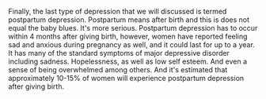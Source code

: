 Finally, the last type of depression that we will discussed is termed
postpartum depression. Postpartum means after birth and this is does not equal
the baby blues. It's more serious. Postpartum depression has to occur within 4
months after giving birth, however, women have reported feeling sad and anxious
during pregnancy as well, and it could last for up to a year. It has many of
the standard symptoms of major depressive disorder including sadness.
Hopelessness, as well as low self esteem. And even a sense of being overwhelmed
among others. And it's estimated that approximately 10-15% of women will
experience postpartum depression after giving birth.
